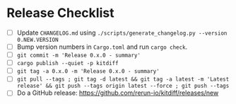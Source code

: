 # Release Checklist

* [ ] Update `CHANGELOG.md` using `./scripts/generate_changelog.py --version 0.NEW.VERSION`
* [ ] Bump version numbers in `Cargo.toml` and run `cargo check`.
* [ ] `git commit -m 'Release 0.x.0 - summary'`
* [ ] `cargo publish --quiet -p kitdiff`
* [ ] `git tag -a 0.x.0 -m 'Release 0.x.0 - summary'`
* [ ] `git pull --tags ; git tag -d latest && git tag -a latest -m 'Latest release' && git push --tags origin latest --force ; git push --tags`
* [ ] Do a GitHub release: https://github.com/rerun-io/kitdiff/releases/new
